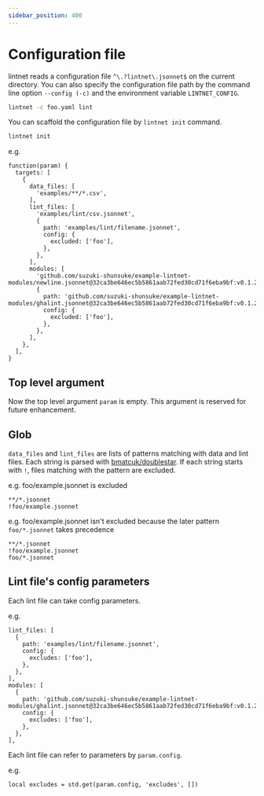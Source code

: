```yaml
---
sidebar_position: 400
---
```


# Configuration file

lintnet reads a configuration file `^\.?lintnet\.jsonnet$` on the current directory.
You can also specify the configuration file path by the command line option `--config (-c)` and the environment variable `LINTNET_CONFIG`.

```sh
lintnet -c foo.yaml lint
```

You can scaffold the configuration file by `lintnet init` command.

```sh
lintnet init
```

e.g.

```jsonnet
function(param) {
  targets: [
    {
      data_files: [
        'examples/**/*.csv',
      ],
      lint_files: [
        'examples/lint/csv.jsonnet',
        {
          path: 'examples/lint/filename.jsonnet',
          config: {
            excluded: ['foo'],
          },
        },
      ],
      modules: [
        'github.com/suzuki-shunsuke/example-lintnet-modules/newline.jsonnet@32ca3be646ec5b5861aab72fed30cd71f6eba9bf:v0.1.2',
        {
          path: 'github.com/suzuki-shunsuke/example-lintnet-modules/ghalint.jsonnet@32ca3be646ec5b5861aab72fed30cd71f6eba9bf:v0.1.2',
          config: {
            excluded: ['foo'],
          },
        },
      ],
    },
  ],
}
```

## Top level argument

Now the top level argument `param` is empty. This argument is reserved for future enhancement.

## Glob

`data_files` and `lint_files` are lists of patterns matching with data and lint files.
Each string is parsed with [bmatcuk/doublestar](https://github.com/bmatcuk/doublestar).
If each string starts with `!`, files matching with the pattern are excluded.

e.g. foo/example.jsonnet is excluded

```
**/*.jsonnet
!foo/example.jsonnet
```

e.g. foo/example.jsonnet isn't excluded because the later pattern `foo/*.jsonnet` takes precedence

```
**/*.jsonnet
!foo/example.jsonnet
foo/*.jsonnet
```

## Lint file's config parameters

Each lint file can take config parameters.

e.g.

```jsonnet
lint_files: [
  {
    path: 'examples/lint/filename.jsonnet',
    config: {
      excludes: ['foo'],
    },
  },
],
modules: [
  {
    path: 'github.com/suzuki-shunsuke/example-lintnet-modules/ghalint.jsonnet@32ca3be646ec5b5861aab72fed30cd71f6eba9bf:v0.1.2',
    config: {
      excludes: ['foo'],
    },
  },
],
```

Each lint file can refer to parameters by `param.config`.

e.g.

```jsonnet
local excludes = std.get(param.config, 'excludes', [])
```
